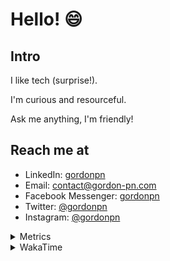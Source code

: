 # Hello! 😄

## Intro

I like tech (surprise!).

I'm curious and resourceful.

Ask me anything, I'm friendly!

## Reach me at

- LinkedIn: [gordonpn](https://www.linkedin.com/in/gordonpn/)
- Email: [contact@gordon-pn.com](mailto:contact@gordon-pn.com)
- Facebook Messenger: [gordonpn](https://www.messenger.com/t/Gordonpn)
- Twitter: [@gordonpn](https://twitter.com/Gordonpn)
- Instagram: [@gordonpn](https://www.instagram.com/gordonpn/)

<details>
  <summary>Metrics</summary>

  <img align="center" src="https://github.com/gordonpn/gordonpn/blob/master/github-metrics.svg" alt="GitHub Metrics">

</details>

<details>
  <summary>WakaTime</summary>

  <!--START_SECTION:waka-->
📊 **This Week I Spent My Time On** 

```text
💬 Programming Languages: 
Brazil Dependency Config 5 hrs 35 mins       ███████████░░░░░░░░░░░░░░   42.11 % 
TypeScript               2 hrs 30 mins       █████░░░░░░░░░░░░░░░░░░░░   18.92 % 
Java                     2 hrs 23 mins       █████░░░░░░░░░░░░░░░░░░░░   18.06 % 
XML                      1 hr 9 mins         ██░░░░░░░░░░░░░░░░░░░░░░░   08.70 % 
Markdown                 34 mins             █░░░░░░░░░░░░░░░░░░░░░░░░   04.39 % 

🔥 Editors: 
IntelliJ IDEA            12 hrs 31 mins      ████████████████████████░   94.37 % 
VS Code                  44 mins             █░░░░░░░░░░░░░░░░░░░░░░░░   05.63 % 
```


 Last Updated on 05/08/2024 10:21:43 UTC
<!--END_SECTION:waka-->
</details>
